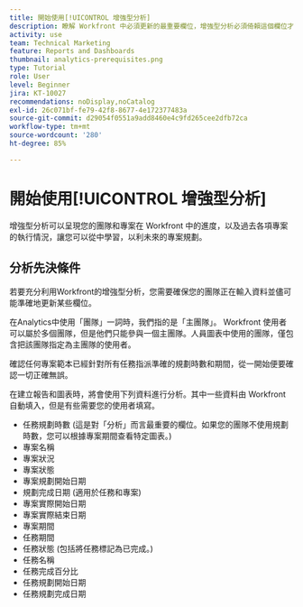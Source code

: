 ```yaml
---
title: 開始使用[!UICONTROL 增強型分析]
description: 瞭解 Workfront 中必須更新的最重要欄位，增強型分析必須倚賴這個欄位才能呈現您的團隊和專案在 Workfront 中的進度。
activity: use
team: Technical Marketing
feature: Reports and Dashboards
thumbnail: analytics-prerequisites.png
type: Tutorial
role: User
level: Beginner
jira: KT-10027
recommendations: noDisplay,noCatalog
exl-id: 26c071bf-fe79-42f8-8677-4e172377483a
source-git-commit: d29054f0551a9add8460e4c9fd265cee2dfb72ca
workflow-type: tm+mt
source-wordcount: '280'
ht-degree: 85%

---
```


# 開始使用[!UICONTROL 增強型分析]

增強型分析可以呈現您的團隊和專案在 Workfront 中的進度，以及過去各項專案的執行情況，讓您可以從中學習，以利未來的專案規劃。

## 分析先決條件

若要充分利用Workfront的增強型分析，您需要確保您的團隊正在輸入資料並儘可能準確地更新某些欄位。

在Analytics中使用「團隊」一詞時，我們指的是「主團隊」。 Workfront 使用者可以屬於多個團隊，但是他們只能參與一個主團隊。人員圖表中使用的團隊，僅包含把該團隊指定為主團隊的使用者。

確認任何專案範本已經針對所有任務指派準確的規劃時數和期間，從一開始便要確認一切正確無誤。

在建立報告和圖表時，將會使用下列資料進行分析。其中一些資料由 Workfront 自動填入，但是有些需要您的使用者填寫。

* 任務規劃時數 (這是對「分析」而言最重要的欄位。如果您的團隊不使用規劃時數，您可以根據專案期間查看特定圖表。)
* 專案名稱
* 專案狀況
* 專案狀態
* 專案規劃開始日期
* 規劃完成日期 (適用於任務和專案)
* 專案實際開始日期
* 專案實際結束日期
* 專案期間
* 任務期間
* 任務狀態 (包括將任務標記為已完成。)
* 任務名稱
* 任務完成百分比
* 任務規劃開始日期
* 任務規劃完成日期
